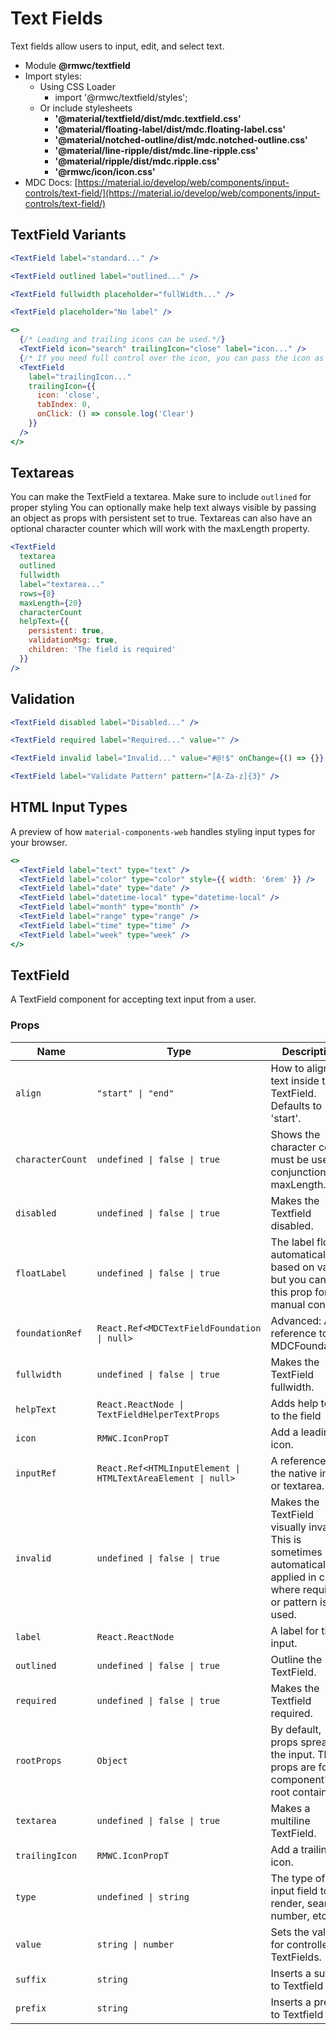 # Text Fields

Text fields allow users to input, edit, and select text.

- Module **@rmwc/textfield**
- Import styles:
  - Using CSS Loader
    - import '@rmwc/textfield/styles';
  - Or include stylesheets
    - **'@material/textfield/dist/mdc.textfield.css'**
    - **'@material/floating-label/dist/mdc.floating-label.css'**
    - **'@material/notched-outline/dist/mdc.notched-outline.css'**
    - **'@material/line-ripple/dist/mdc.line-ripple.css'**
    - **'@material/ripple/dist/mdc.ripple.css'**
    - **'@rmwc/icon/icon.css'**
- MDC Docs: [https://material.io/develop/web/components/input-controls/text-field/](https://material.io/develop/web/components/input-controls/text-field/)

## TextField Variants

```jsx
<TextField label="standard..." />
```

```jsx
<TextField outlined label="outlined..." />
```

```jsx
<TextField fullwidth placeholder="fullWidth..." />
```

```jsx
<TextField placeholder="No label" />
```

```jsx
<>
  {/* Leading and trailing icons can be used.*/}
  <TextField icon="search" trailingIcon="close" label="icon..." />
  {/* If you need full control over the icon, you can pass the icon as options with your own props. Dont forget the TabIndex to make it clickable*/}
  <TextField
    label="trailingIcon..."
    trailingIcon={{
      icon: 'close',
      tabIndex: 0,
      onClick: () => console.log('Clear')
    }}
  />
</>
```

## Textareas

You can make the TextField a textarea. Make sure to include `outlined` for proper styling You can optionally make help text always visible by passing an object as props with persistent set to true. Textareas can also have an optional character counter which will work with the maxLength property.

```jsx
<TextField
  textarea
  outlined
  fullwidth
  label="textarea..."
  rows={8}
  maxLength={20}
  characterCount
  helpText={{
    persistent: true,
    validationMsg: true,
    children: 'The field is required'
  }}
/>
```

## Validation

```jsx
<TextField disabled label="Disabled..." />
```

```jsx
<TextField required label="Required..." value="" />
```

```jsx
<TextField invalid label="Invalid..." value="#@!$" onChange={() => {}} />
```

```jsx
<TextField label="Validate Pattern" pattern="[A-Za-z]{3}" />
```

## HTML Input Types

A preview of how `material-components-web` handles styling input types for your browser.

```jsx
<>
  <TextField label="text" type="text" />
  <TextField label="color" type="color" style={{ width: '6rem' }} />
  <TextField label="date" type="date" />
  <TextField label="datetime-local" type="datetime-local" />
  <TextField label="month" type="month" />
  <TextField label="range" type="range" />
  <TextField label="time" type="time" />
  <TextField label="week" type="week" />
</>
```

## TextField

A TextField component for accepting text input from a user.

### Props

| Name | Type | Description |
|------|------|-------------|
| `align` | `"start" \| "end"` | How to align the text inside the TextField. Defaults to 'start'. |
| `characterCount` | `undefined \| false \| true` | Shows the character count, must be used in conjunction with maxLength. |
| `disabled` | `undefined \| false \| true` | Makes the Textfield disabled. |
| `floatLabel` | `undefined \| false \| true` | The label floats automatically based on value, but you can use this prop for manual control. |
| `foundationRef` | `React.Ref<MDCTextFieldFoundation \| null>` | Advanced: A reference to the MDCFoundation. |
| `fullwidth` | `undefined \| false \| true` | Makes the TextField fullwidth. |
| `helpText` | `React.ReactNode \| TextFieldHelperTextProps` | Adds help text to the field |
| `icon` | `RMWC.IconPropT` | Add a leading icon. |
| `inputRef` | `React.Ref<HTMLInputElement \| HTMLTextAreaElement \| null>` | A reference to the native input or textarea. |
| `invalid` | `undefined \| false \| true` | Makes the TextField visually invalid. This is sometimes automatically applied in cases where required or pattern is used. |
| `label` | `React.ReactNode` | A label for the input. |
| `outlined` | `undefined \| false \| true` | Outline the TextField. |
| `required` | `undefined \| false \| true` | Makes the Textfield required. |
| `rootProps` | `Object` | By default, props spread to the input. These props are for the component's root container. |
| `textarea` | `undefined \| false \| true` | Makes a multiline TextField. |
| `trailingIcon` | `RMWC.IconPropT` | Add a trailing icon. |
| `type` | `undefined \| string` | The type of input field to render, search, number, etc |
| `value` | `string \| number` | Sets the value for controlled TextFields. |
| `suffix` | `string` | Inserts a suffix to Textfield |
| `prefix` | `string` | Inserts a prefix to Textfield |


